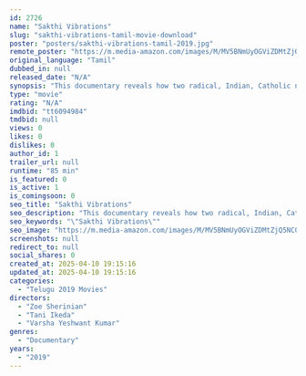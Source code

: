 ```yaml
---
id: 2726
name: "Sakthi Vibrations"
slug: "sakthi-vibrations-tamil-movie-download"
poster: "posters/sakthi-vibrations-tamil-2019.jpg"
remote_poster: "https://m.media-amazon.com/images/M/MV5BNmUyOGViZDMtZjQ5NC00ZjU2LWFiZGUtMDE0NjRhMGE4Zjc4XkEyXkFqcGdeQXVyNzM1MjA3MDA@._V1_SX300.jpg"
original_language: "Tamil"
dubbed_in: null
released_date: "N/A"
synopsis: "This documentary reveals how two radical, Indian, Catholic nuns reclaim the polluted drum of the outcastes/Dalits to empower young female dropouts at the Sakthi Folk Cultural Centre in Southern India. The growing embodied self-con..."
type: "movie"
rating: "N/A"
imdbid: "tt6094984"
tmdbid: null
views: 0
likes: 0
dislikes: 0
author_id: 1
trailer_url: null
runtime: "85 min"
is_featured: 0
is_active: 1
is_comingsoon: 0
seo_title: "Sakthi Vibrations"
seo_description: "This documentary reveals how two radical, Indian, Catholic nuns reclaim the polluted drum of the outcastes/Dalits to empower young female dropouts at the Sakthi Folk Cultural Centre in Southern India. The growing embodied self-con..."
seo_keywords: "\"Sakthi Vibrations\""
seo_image: "https://m.media-amazon.com/images/M/MV5BNmUyOGViZDMtZjQ5NC00ZjU2LWFiZGUtMDE0NjRhMGE4Zjc4XkEyXkFqcGdeQXVyNzM1MjA3MDA@._V1_SX300.jpg"
screenshots: null
redirect_to: null
social_shares: 0
created_at: 2025-04-10 19:15:16
updated_at: 2025-04-10 19:15:16
categories:
  - "Telugu 2019 Movies"
directors:
  - "Zoe Sherinian"
  - "Tani Ikeda"
  - "Varsha Yeshwant Kumar"
genres:
  - "Documentary"
years:
  - "2019"
---
```

